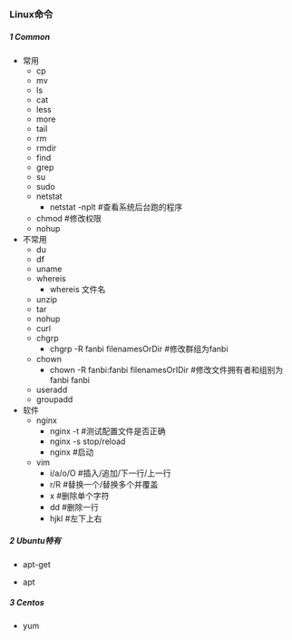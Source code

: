 ### Linux命令

##### 1 Common

- 常用
  - cp
  - mv
  - ls
  - cat
  - less
  - more
  - tail
  - rm
  - rmdir
  - find
  - grep
  - su
  - sudo
  - netstat 
    - netstat -nplt #查看系统后台跑的程序
  - chmod #修改权限
  - nohup
- 不常用
  - du
  - df
  - uname
  - whereis
    - whereis 文件名
  - unzip
  - tar
  - nohup
  - curl
  - chgrp
    - chgrp -R fanbi filenamesOrDir #修改群组为fanbi
  - chown
    - chown -R fanbi:fanbi filenamesOrIDir #修改文件拥有者和组别为fanbi fanbi
  - useradd
  - groupadd
- 软件
  - nginx
    - nginx -t #测试配置文件是否正确
    - nginx -s stop/reload
    - nginx #启动
  - vim
    - i/a/o/O #插入/追加/下一行/上一行
    - r/R #替换一个/替换多个并覆盖
    - x #删除单个字符
    - dd #删除一行
    - hjkl #左下上右

##### 2 Ubuntu特有

- apt-get

- apt

##### 3 Centos

- yum